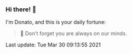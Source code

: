 ### Hi there! 👋 

I'm Donato, and this is your daily fortune:

> 🥠 Don’t forget you are always on our minds.

Last update: Tue Mar 30 09:13:55 2021